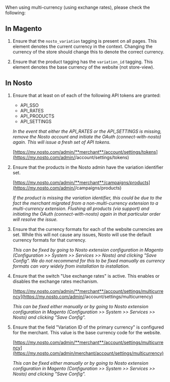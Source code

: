 When using multi-currency (using exchange rates), please check the following:

## In Magento

1. Ensure that the `nosto_variation` tagging is present on all pages. This element denotes the current currency in the context. Changing the currency of the store should change this to denote the correct currency.

2. Ensure that the product tagging has the `variation_id` tagging. This element denotes the base currency of the website (not store-view). 



## In Nosto

1. Ensure that at least on of each of the following API tokens are granted:
    - API_SSO
    - API_RATES
    - API_PRODUCTS
    - API_SETTINGS

    _In the event that either the API_RATES or the API_SETTINGS is missing, remove the Nosto account and initiate the OAuth (connect-with-nosto) again. This will issue a fresh set of API tokens._

    [https://my.nosto.com/admin/**merchant**/account/settings/tokens](https://my.nosto.com/admin/<merchant>/account/settings/tokens)

2. Ensure that the products in the Nosto admin have the variation identifier set.
    
    [https://my.nosto.com/admin/**merchant**/campaigns/products](https://my.nosto.com/admin/<merchant>/campaigns/products)

    _If the product is missing the variation identifier, this could be due to the fact the merchant migrated from a non-multi-currency extension to a multi-currency extension. Flushing all products (via support) and initiating the OAuth (connect-with-nosto) again in that particular order will resolve the issue._

3. Ensure that the currency formats for each of the website currencies are set. While this will not cause any issues, Nosto will use the default currency formats for that currency.

    _This can be fixed by going to Nosto extension configuration in Magento (Configuration >> System >> Services >> Nosto) and clicking "Save Config". We do not recommend for this to be fixed manually as currency formats can vary widely from installation to installation._

4. Ensure that the switch "Use exchange rates" is active. This enables or disables the exchange rates mechanism.

    [https://my.nosto.com/admin/**merchant**/account/settings/multicurrency](https://my.nosto.com/admin/<merchant>/account/settings/multicurrency)

    _This can be fixed either manually or by going to Nosto extension configuration in Magento (Configuration >> System >> Services >> Nosto) and clicking "Save Config"._

5. Ensure that the field "Variation ID of the primary currency" is configured for the merchant. This value is the base currency code for the website.

    [https://my.nosto.com/admin/**merchant**/account/settings/multicurrency](https://my.nosto.com/admin/merchant/account/settings/multicurrency)

    _This can be fixed either manually or by going to Nosto extension configuration in Magento (Configuration >> System >> Services >> Nosto) and clicking "Save Config"._